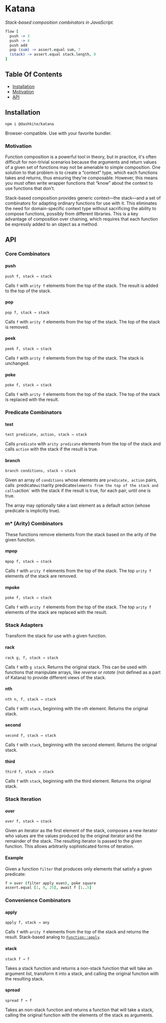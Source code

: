 # Katana

*Stack-based composition combinators in JavaScript.*

```coffeescript
flow [
  push -> 3
  push -> 4
  push add
  pop (sum) -> assert.equal sum, 7
  (stack) -> assert.equal stack.length, 0
]
```

## Table Of Contents

- [Installation](#installation)
- [Motivation](#motivation)
- [API](#api)

## Installation

```
npm i @dashkite/katana
```

Browser-compatible. Use with your favorite bundler.

### Motivation

Function composition is a powerful tool in theory, but in practice, it's often difficult for non-trivial scenarios because the arguments and return values of a given set of functions may not be amenable to simple composition. One solution to that problem is to create a “context” type, which each functions takes and returns, thus ensuring they're composable. However, this means you must often write wrapper functions that “know” about the context to use functions that don't.

Stack-based composition provides generic context—the stack—and a set of combinators for adapting ordinary functions for use with it. This eliminates the need for domain-specific context type without sacrificing the ability to compose functions, possibly from different libraries. This is a key advantage of composition over chaining, which requires that each function be expressly added to an object as a method.

## API

### Core Combinators

#### push

`push f, stack → stack`

Calls `f` with `arity f` elements from the top of the stack. The result is added to the top of the stack.

#### pop

`pop f, stack → stack`

Calls  `f` with `arity f` elements from the top of the stack. The top of the stack is removed.

#### peek

`peek f, stack → stack`

Calls  `f` with `arity f` elements from the top of the stack. The stack is unchanged.

#### poke

`poke f, stack → stack`

Calls  `f` with `arity f` elements from the top of the stack. The top of the stack is replaced with the result.

### Predicate Combinators

#### test

`test predicate, action, stack → stack`

Calls  `predicate` with `arity predicate` elements from the top of the stack and calls `action` with the stack if the result is true.

#### branch

`branch conditions, stack → stack`

Given an array of `conditions` whose elements are `predicate, action` pairs, calls` `predicate` with `arity predicate` elements from the top of the stack and calls `action` with the stack if the result is true, for each pair, until one is true.

The array may optionally take a last element as a default action (whose predicate is implicitly true).

### m* (Arity) Combinators

These functions remove elements from the stack based on the arity of the given function.

#### mpop

`mpop f, stack → stack`

Calls  `f` with `arity f` elements from the top of the stack. The top `arity f` elements of the stack are removed.

#### mpoke

`poke f, stack → stack`

Calls  `f` with `arity f` elements from the top of the stack. The top `arity f` elements of the stack are replaced with the result.

### Stack Adapters

Transform the stack for use with a given function.

#### rack

`rack g, f, stack → stack`

Calls `f` with `g stack`. Returns the original stack. This can be used with functions that manipulate arrays, like _reverse_ or _rotate_ (not defined as a part of Katana) to provide different views of the stack.

#### nth

`nth n, f, stack → stack`

Calls `f` with `stack`, beginning with the `n`th element. Returns the original stack.

#### second

`second f, stack → stack`

Calls `f` with `stack`, beginning with the second element. Returns the original stack.

#### third

`third f, stack → stack`

Calls `f` with `stack`, beginning with the third element. Returns the original stack.

### Stack Iteration

#### over

`over f, stack → stack`

Given an iterator as the first element of the stack, composes a new iterator who values are the values produced by the original iterator and the remainder of the stack. The resulting iterator is passed to the given function. This allows arbitrarily sophisticated forms of iteration.

#### Example

Given a function `filter` that produces only elements that satisfy a given predicate:

```coffeescript
f = over (filter apply even), poke square
assert.equal [1, 9, 25], await f [1..5]
```

### Convenience Combinators

#### apply

`apply f, stack → any`

Calls  `f` with `arity f` elements from the top of the stack and returns the result. Stack-based analog to [`Function::apply`](https://developer.mozilla.org/en-US/docs/Web/JavaScript/Reference/Global_Objects/Function/apply).


#### stack

`stack f → f`

Takes a stack function and returns a non-stack function that will take an argument list, transform it into a stack, and calling the original function with the resulting stack.

#### spread

`spread f → f`

Takes an non-stack function and returns a function that will take a stack, calling the original function with the elements of the stack as arguments.

